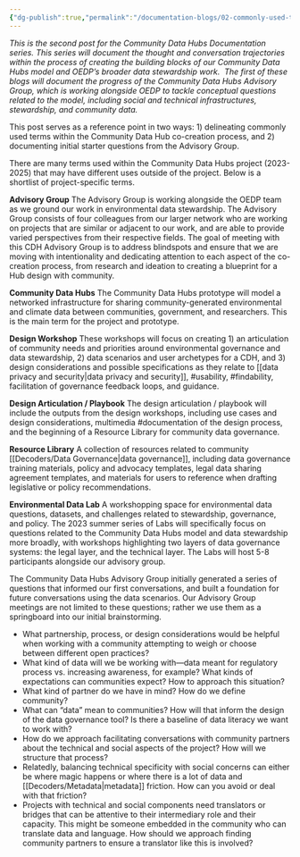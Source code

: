 ```yaml
---
{"dg-publish":true,"permalink":"/documentation-blogs/02-commonly-used-terms-and-starter-questions/","tags":["documentation","findability","usability"]}
---
```



_This is the second post for the Community Data Hubs Documentation series. This series will document the thought and conversation trajectories within the process of creating the building blocks of our Community Data Hubs model and OEDP’s broader data stewardship work.  The first of these blogs will document the progress of the Community Data Hubs Advisory Group, which is working alongside OEDP to tackle conceptual questions related to the model, including social and technical infrastructures, stewardship, and community data._

This post serves as a reference point in two ways: 1) delineating commonly used terms within the Community Data Hub co-creation process, and 2) documenting initial starter questions from the Advisory Group. 

There are many terms used within the Community Data Hubs  project (2023-2025) that may have different uses outside of the project. Below is a shortlist of project-specific terms. 

**Advisory Group**
The Advisory Group is working alongside the OEDP team as we ground our work in environmental data stewardship. The Advisory Group consists of four colleagues from our larger network who are working on projects that are similar or adjacent to our work, and are able to provide varied perspectives from their respective fields. The goal of meeting with this CDH Advisory Group is to address blindspots and ensure that we are moving with intentionality and dedicating attention to each aspect of the co-creation process, from research and ideation to creating a blueprint for a Hub design with community.  

**Community Data Hubs**
The Community Data Hubs prototype will model a networked infrastructure for sharing community-generated environmental and climate data between communities, government, and researchers. This is the main term for the project and prototype.  

**Design Workshop**
These workshops will focus on creating 1) an articulation of community needs and priorities around environmental governance and data stewardship, 2) data scenarios and user archetypes for a CDH, and 3) design considerations and possible specifications as they relate to [[data privacy and security\|data privacy and security]], #usability, #findability, facilitation of governance feedback loops, and guidance. 

**Design Articulation / Playbook**
The design articulation / playbook will include the outputs from the design workshops, including use cases and design considerations, multimedia #documentation of the design process, and the beginning of a Resource Library for community data governance. 

**Resource Library**
A collection of resources related to community [[Decoders/Data Governance\|data governance]], including data governance training materials, policy and advocacy templates, legal data sharing agreement templates, and materials for users to reference when drafting legislative or policy recommendations. 

**Environmental Data Lab** 
A workshopping space for environmental data questions, datasets, and challenges related to stewardship, governance, and policy. The 2023 summer series of Labs will specifically focus on questions related to the Community Data Hubs model and data stewardship more broadly, with workshops highlighting two layers of data governance systems: the legal layer, and the technical layer. The Labs will host 5-8 participants alongside our advisory group. 

The Community Data Hubs Advisory Group initially generated a series of questions that informed our first conversations, and built a foundation for future conversations using the data scenarios. Our Advisory Group meetings are not limited to these questions; rather we use them as a springboard into our initial brainstorming.

- What partnership, process, or design considerations would be helpful when working with a community attempting to weigh or choose between different open practices? 
- What kind of data will we be working with—data meant for regulatory process vs. increasing awareness, for example? What kinds of expectations can communities expect? How to approach this situation? 
- What kind of partner do we have in mind? How do we define community?
- What can “data” mean to communities? How will that inform the design of the data governance tool? Is there a baseline of data literacy we want to work with? 
- How do we approach facilitating conversations with community partners about the technical and social aspects of the project? How will we structure that process?
- Relatedly, balancing technical specificity with social concerns can either be where magic happens or where there is a lot of data and [[Decoders/Metadata\|metadata]] friction. How can you avoid or deal with that friction?
- Projects with technical and social components need translators or bridges that can be attentive to their intermediary role and their capacity. This might be someone embedded in the community who can translate data and language. How should we approach finding community partners to ensure a translator like this is involved?